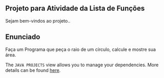 ## Projeto para Atividade da Lista de Funções

Sejam bem-vindos ao projeto..

## Enunciado

Faça um Programa que peça o raio de um círculo, calcule e mostre sua área.

The `JAVA PROJECTS` view allows you to manage your dependencies. More details can be found [here](https://github.com/microsoft/vscode-java-dependency#manage-dependencies).